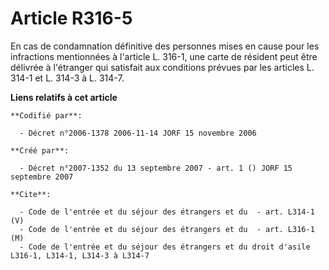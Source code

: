 # Article R316-5

En cas de condamnation définitive des personnes mises en cause pour les infractions mentionnées à l'article L. 316-1, une
carte de résident peut être délivrée à l'étranger qui satisfait aux conditions prévues par les articles L. 314-1 et L. 314-3
à L. 314-7.

**Liens relatifs à cet article**

	**Codifié par**:

	  - Décret n°2006-1378 2006-11-14 JORF 15 novembre 2006

	**Créé par**:

	  - Décret n°2007-1352 du 13 septembre 2007 - art. 1 () JORF 15 septembre 2007

	**Cite**:

	  - Code de l'entrée et du séjour des étrangers et du  - art. L314-1 (V)
	  - Code de l'entrée et du séjour des étrangers et du  - art. L316-1 (M)
	  - Code de l'entrée et du séjour des étrangers et du droit d'asile L316-1, L314-1, L314-3 à L314-7
